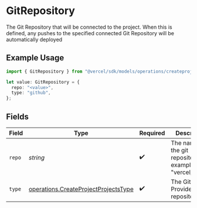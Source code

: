 # GitRepository

The Git Repository that will be connected to the project. When this is defined, any pushes to the specified connected Git Repository will be automatically deployed

## Example Usage

```typescript
import { GitRepository } from "@vercel/sdk/models/operations/createproject.js";

let value: GitRepository = {
  repo: "<value>",
  type: "github",
};
```

## Fields

| Field                                                                                        | Type                                                                                         | Required                                                                                     | Description                                                                                  |
| -------------------------------------------------------------------------------------------- | -------------------------------------------------------------------------------------------- | -------------------------------------------------------------------------------------------- | -------------------------------------------------------------------------------------------- |
| `repo`                                                                                       | *string*                                                                                     | :heavy_check_mark:                                                                           | The name of the git repository. For example: \"vercel/next.js\"                              |
| `type`                                                                                       | [operations.CreateProjectProjectsType](../../models/operations/createprojectprojectstype.md) | :heavy_check_mark:                                                                           | The Git Provider of the repository                                                           |